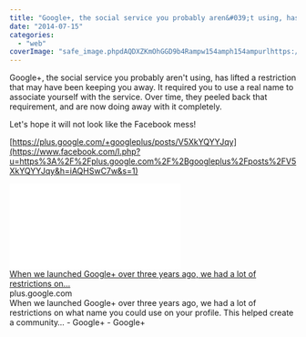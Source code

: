 ```yaml
---
title: "Google+, the social service you probably aren&#039;t using, has lifted a restriction..."
date: "2014-07-15"
categories: 
  - "web"
coverImage: "safe_image.phpdAQDXZKmOhGGD9b4Rampw154amph154ampurlhttps://lh5.googleusercontent.com/-2r7nkB71SpM/AAAAAAAAAAI/AAAAAAAAub0/Tz7T0VD8o5s/s100-c-k-no/photo.jpg"
---
```


Google+, the social service you probably aren't using, has lifted a restriction that may have been keeping you away. It required you to use a real name to associate yourself with the service. Over time, they peeled back that requirement, and are now doing away with it completely.  
  
Let's hope it will not look like the Facebook mess!  
  
[https://plus.google.com/+googleplus/posts/V5XkYQYYJqy](https://www.facebook.com/l.php?u=https%3A%2F%2Fplus.google.com%2F%2Bgoogleplus%2Fposts%2FV5XkYQYYJqy&h=iAQHSwC7w&s=1)  
  
  
[![](images/safe_image.php?d=AQD63L-ku9OkvXie&w=158&h=158&url=https%3A%2F%2Flh5.googleusercontent.com%2F-2r7nkB71SpM%2FAAAAAAAAAAI%2FAAAAAAAAub0%2FTz7T0VD8o5s%2Fs100-c-k-no%2Fphoto.jpg)](https://www.facebook.com/l.php?u=https%3A%2F%2Fplus.google.com%2F%2Bgoogleplus%2Fposts%2FV5XkYQYYJqy&h=hAQGCi5Zi&s=1)  
[When we launched Google+ over three years ago, we had a lot of restrictions on…](https://www.facebook.com/l.php?u=https%3A%2F%2Fplus.google.com%2F%2Bgoogleplus%2Fposts%2FV5XkYQYYJqy&h=TAQElIRrq&s=1)  
plus.google.com  
When we launched Google+ over three years ago, we had a lot of restrictions on what name you could use on your profile. This helped create a community… - Google+ - Google+

